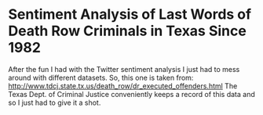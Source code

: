Sentiment Analysis of Last Words of Death Row Criminals in Texas Since 1982
===========================================================================
After the fun I had with the Twitter sentiment analysis I just had to mess around with different datasets. So, this one is taken from: http://www.tdcj.state.tx.us/death_row/dr_executed_offenders.html The Texas Dept. of Criminal Justice conveniently keeps a record of this data and so I just had to give it a shot.